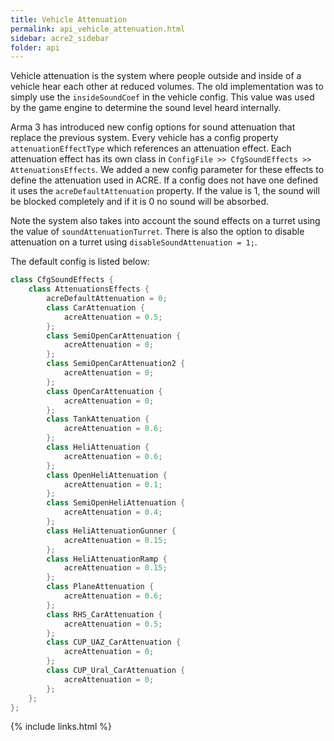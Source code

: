 ```yaml
---
title: Vehicle Attenuation
permalink: api_vehicle_attenuation.html
sidebar: acre2_sidebar
folder: api
---
```


Vehicle attenuation is the system where people outside and inside of a vehicle hear each other at reduced volumes. The old implementation was to simply use the `insideSoundCoef` in the vehicle config. This value was used by the game engine to determine the sound level heard internally.

Arma 3 has introduced new config options for sound attenuation that replace the previous system. Every vehicle has a config property `attenuationEffectType` which references an attenuation effect. Each attenuation effect has its own class in `ConfigFile >> CfgSoundEffects >> AttenuationsEffects`. We added a new config parameter for these effects to define the attenuation used in ACRE. If a config does not have one defined it uses the `acreDefaultAttenuation` property. If the value is 1, the sound will be blocked completely and if it is 0 no sound will be absorbed.

Note the system also takes into account the sound effects on a turret using the value of `soundAttenuationTurret`. There is also the option to disable attenuation on a turret using `disableSoundAttenuation = 1;`.

The default config is listed below:

```cpp
class CfgSoundEffects {
    class AttenuationsEffects {
        acreDefaultAttenuation = 0;
        class CarAttenuation {
            acreAttenuation = 0.5;
        };
        class SemiOpenCarAttenuation {
            acreAttenuation = 0;
        };
        class SemiOpenCarAttenuation2 {
            acreAttenuation = 0;
        };
        class OpenCarAttenuation {
            acreAttenuation = 0;
        };
        class TankAttenuation {
            acreAttenuation = 0.6;
        };
        class HeliAttenuation {
            acreAttenuation = 0.6;
        };
        class OpenHeliAttenuation {
            acreAttenuation = 0.1;
        };
        class SemiOpenHeliAttenuation {
            acreAttenuation = 0.4;
        };
        class HeliAttenuationGunner {
            acreAttenuation = 0.15;
        };
        class HeliAttenuationRamp {
            acreAttenuation = 0.15;
        };
        class PlaneAttenuation {
            acreAttenuation = 0.6;
        };
        class RHS_CarAttenuation {
            acreAttenuation = 0.5;
        };
        class CUP_UAZ_CarAttenuation {
            acreAttenuation = 0;
        };
        class CUP_Ural_CarAttenuation {
            acreAttenuation = 0;
        };
    };
};
```

{% include links.html %}
